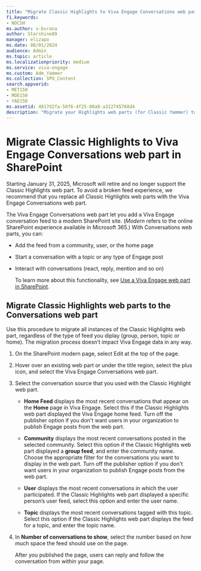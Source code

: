 ```yaml
---
title: "Migrate Classic Highlights to Viva Engage Conversations web part in SharePoint"
f1.keywords:
- NOCSH
ms.author: v-bvrana
author: Starshine89
manager: elizapo
ms.date: 08/01/2024
audience: Admin
ms.topic: article
ms.localizationpriority: medium
ms.service: viva-engage
ms.custom: Adm_Yammer
ms.collection: SPO_Content
search.appverid:
- MET150
- MOE150
- YAE150
ms.assetid: 4817d2fa-50f6-4f25-88a0-a312745768d4
description: "Migrate your Highlights web parts (for Classic Yammer) to Viva Engage Conversations web parts on all of your modern SharePoint pages."
---
```


# Migrate Classic Highlights to Viva Engage Conversations web part in SharePoint

Starting January 31, 2025, Microsoft will retire and no longer support the Classic Highlights web part. To avoid a broken feed experience, we recommend that you replace all Classic Highlights web parts with the Viva Engage Conversations web part.

The Viva Engage Conversations web part let you add a Viva Engage conversation feed to a modern SharePoint site. (*Modern* refers to the online SharePoint experience available in Microsoft 365.) With Conversations web parts, you can:

- Add the feed from a community, user, or the home page
- Start a conversation with a topic or any type of Engage post
- Interact with conversations (react, reply, mention and so on)

  To learn more about this functionality, see [Use a Viva Engage web part in SharePoint](https://support.microsoft.com/en-us/office/use-a-viva-engage-web-part-in-sharepoint-a53cfa0c-3d09-42c8-a286-1038a81c59da?ui=en-us&rs=en-us&ad=us).

## Migrate Classic Highlights web parts to the Conversations web part

Use this procedure to migrate all instances of the Classic Highlights web part, regardless of the type of feed you diplay (group, person, topic or home). The migration process doesn’t impact Viva Engage data in any way.

1. On the SharePoint modern page, select Edit at the top of the page.

1. Hover over an existing web part or under the title region, select the plus icon, and select the Viva Engage Conversations web part.

1. Select the conversation source that you used with the Classic Highlight web part.

    - **Home Feed** displays the most recent conversations that appear on the **Home** page in Viva Engage. Select this if the Classic Highlights web part displayed the Viva Engage home feed. Turn off the publisher option if you don't want users in your organization to publish Engage posts from the web part.

    - **Community** displays the most recent conversations posted in the selected community. Select this option if the Classic Highlights web part displayed a **group feed**, and enter the community name. Choose the appropriate filter for the conversations you want to display in the web part. Turn off the publisher option if you don't want users in your organization to publish Engage posts from the web part.

 
    - **User** displays the most recent conversations in which the user participated. If the Classic Highlights web part displayed a specific person’s user feed, select this option and enter the user name.
 
    - **Topic** displays the most recent conversations tagged with this topic. Select this option if the Classic Highlights web part displays the feed for a topic, and enter the topic name.
 
1. In **Number of conversations to show**, select the number based on how much space the feed should use on the page.

    After you published the page, users can reply and follow the conversation from within your page. 
